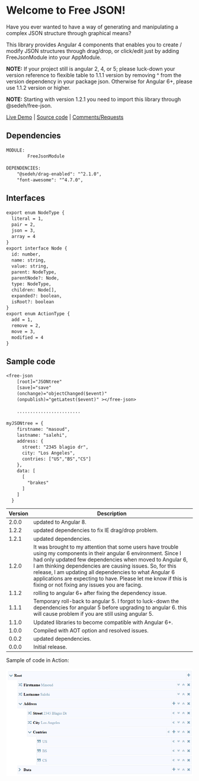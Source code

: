 

# Welcome to Free JSON!

Have you ever wanted to have a way of generating and manipulating a complex JSON structure through graphical means?

This library provides Angular 4 components that enables you to create / modify JSON structures through drag/drop, or click/edit just by adding FreeJsonModule into your AppModule.

**NOTE:** If your project still is angular 2, 4, or 5; please luck-down your version reference to flexible table to 1.1.1 version by removing ^ from the version dependency in your package json. Otherwise for Angular 6+, please use 1.1.2 version or higher.

**NOTE:** Starting with version 1.2.1 you need to import this library through @sedeh/free-json.

[Live Demo](https://free-json.stackblitz.io)  | [Source code](https://github.com/msalehisedeh/free-json/tree/master/src/app) | [Comments/Requests](https://github.com/msalehisedeh/free-json/issues)

## Dependencies

```
MODULE: 
		FreeJsonModule

DEPENDENCIES: 
    "@sedeh/drag-enabled": "^2.1.0",
    "font-awesome": "^4.7.0",
```

## Interfaces

```
export enum NodeType {
  literal = 1,
  pair = 2,
  json = 3,
  array = 4
}
export interface Node {
  id: number,
  name: string,
  value: string,
  parent: NodeType,
  parentNode?: Node,
  type: NodeType,
  children: Node[],
  expanded?: boolean,
  isRoot?: boolean
}
export enum ActionType {
  add = 1,
  remove = 2,
  move = 3,
  modified = 4
}
```

## Sample code

```
<free-json 
	[root]="JSONtree"
	[save]="save"
    (onchange)="objectChanged($event)"
    (onpublish)="getLatest($event)" ></free-json>	

	........................

myJSONtree = {
	firstname: "masoud",
	lastname: "salehi",
	address: {
	  street: "2345 blagio dr",
	  city: "Los Angeles",
	  contries: ["US","BS","CS"]
	},
	data: [
	  [
		"brakes"
	  ]
	]
  }
```

| Version  |Description                                                                                                                                  |
|----------|---------------------------------------------------------------------------------------------------------------------------------------------|
|2.0.0     |updated to Angular 8.                                                                                                                        |
|1.2.2     |updated dependencies to fix IE drag/drop problem.                                                                                            |
|1.2.1     |updated dependencies.                                                                                                                        |
|1.2.0     |It was brought to my attention that some users have trouble using my components in their angular 6 environment. Since I had only updated few dependencies when moved to Angular 6, I am thinking dependencies are causing issues. So, for this release, I am updating all dependencies to what Angular 6 applications are expecting to have. Please let me know if this is fixing or not fixing any issues you are facing. |
|1.1.2     |rolling to angular 6+ after fixing the dependency issue.                                                                                     |
|1.1.1     |Temporary roll-back to angular 5. I forgot to luck-down the dependencies for angular 5 before upgrading to angular 6. this will cause problem if you are still using angular 5.  |
|1.1.0     |Updated libraries to become compatible with Angular 6+.                                                                                      |
|1.0.0     |Compiled with AOT option and resolved issues.                                                                                                |
|0.0.2     |updated dependencies.                                                                                                                        |
|0.0.0     |Initial release.                                                                                                                             |


Sample of code in Action:

![alt text](https://raw.githubusercontent.com/msalehisedeh/free-json/master/sample.png  "What you would see when a free JSON is used")

